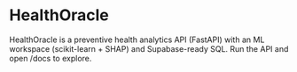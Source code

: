 ﻿# HealthOracle

HealthOracle is a preventive health analytics API (FastAPI) with an ML workspace (scikit-learn + SHAP) and Supabase-ready SQL. Run the API and open /docs to explore.

